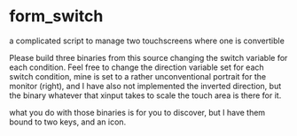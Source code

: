 # form_switch
a complicated script to manage two touchscreens where one is convertible

Please build three binaries from this source changing the switch variable for each condition.
Feel free to change the direction variable set for each switch condition, mine is set
to a rather unconventional portrait for the monitor (right), and I have also not implemented the
inverted direction, but the binary whatever that xinput takes to scale the touch area is there for it.

what you do with those binaries is for you to discover, but I have them bound to two keys, and an icon.
